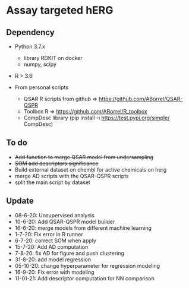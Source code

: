# Assay targeted hERG

## Dependency
- Python 3.7.x
    - library RDKIT on docker
    - numpy, scipy

- R > 3.6

- From personal scripts
	- QSAR R scripts from github => https://github.com/ABorrel/QSAR-QSPR
	- Toolbox R => https://github.com/ABorrel/R_toolbox
	- CompDesc library (pip install -i https://test.pypi.org/simple/ CompDesc)

## To do
- ~~Add function to merge QSAR model from undersampling~~
- ~~SOM add descriptors significance~~ 
- Build external dataset on chembl for active chemicals on herg
- merge AD scripts with the QSAR-QSPR scripts
- split the main script by dataset


## Update
- 08-6-20: Unsupervised analysis 
- 10-6-20: Add QSAR-QSPR model builder
- 16-6-20: merge models from different machine learning
- 1-7-20: Fix error in R runner 
- 6-7-20: correct SOM when apply
- 15-7-20: Add AD computation
- 7-8-20: fix AD for figure and push clustering
- 31-8-20: add model regression
- 05-10-20: change hyperparameter for regression modeling
- 16-9-20: Fix error with modeling
- 11-01-21: Add descriptor computation for NN comparison
